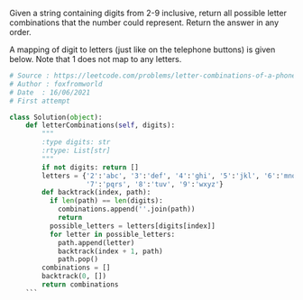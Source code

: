 Given a string containing digits from 2-9 inclusive, return all possible letter combinations that the number could represent. Return the answer in any order.

A mapping of digit to letters (just like on the telephone buttons) is given below. Note that 1 does not map to any letters.

```python
# Source : https://leetcode.com/problems/letter-combinations-of-a-phone-number/
# Author : foxfromworld
# Date  : 16/06/2021
# First attempt

class Solution(object):
    def letterCombinations(self, digits):
        """
        :type digits: str
        :rtype: List[str]
        """
        if not digits: return []
        letters = {'2':'abc', '3':'def', '4':'ghi', '5':'jkl', '6':'mno',
                   '7':'pqrs', '8':'tuv', '9':'wxyz'}
        def backtrack(index, path):
          if len(path) == len(digits):
            combinations.append(''.join(path))
            return
          possible_letters = letters[digits[index]]
          for letter in possible_letters:
            path.append(letter)
            backtrack(index + 1, path)
            path.pop()
        combinations = []
        backtrack(0, [])
        return combinations
    ```
